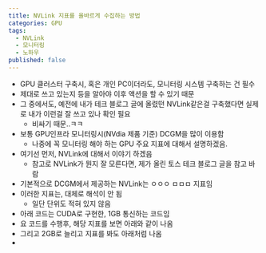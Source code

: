 ```yaml
---
title: NVLink 지표를 올바르게 수집하는 방법
categories: GPU
tags:
  - NVLink
  - 모니터링
  - 노하우
published: false
---
```


- GPU 클러스터 구축시, 혹은 개인 PC이더라도, 모니터링 시스템 구축하는 건 필수
- 제대로 쓰고 있는지 등을 알아야 이후 액션을 할 수 있기 때문
- 그 중에서도, 예전에 내가 테크 블로그 글에 올렸떤 NVLink같은걸 구축했다면 실제로 내가 이런걸 잘 쓰고 있나 확인 필요
	- 비싸기 때문..ㅋㅋ
- 보통 GPU인프라 모니터링시(NVdia 제품 기준) DCGM을 많이 이용함
	- 나중에 꼭 모니터링 해야 하는 GPU 주요 지표에 대해서 설명하겠음.
- 여기선 먼저, NVLink에 대해서 이야기 하겠음
	- 참고로 NVLink가 뭔지 잘 모른다면, 제가 올린 토스 테크 블로그 글을 참고 바람
- 기본적으로 DCGM에서 제공하는 NVLink는 ㅇㅇㅇ ㅁㅁㅁ 지표임
- 이러한 지표는, 대체로 해석이 안 됨
	- 일단 단위도 적혀 있지 않음
- 아래 코드는 CUDA로 구현한, 1GB 통신하는 코드임
- 요 코드를 수행후, 해당 지표를 보면 아래와 같이 나옴
- 그리고 2GB로 늘리고 지표를 봐도 아래처럼 나옴
-

